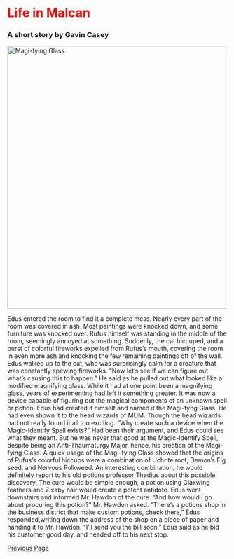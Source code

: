 <DOCTYPE html>
<html>
<head>
  <title>Life in Malcan</title>
<style>
  h1 {color:red;}
</style>
</head>
<body>
<h1>Life in Malcan</h1>

<h3>A short story by Gavin Casey</h3>

<img src="https://www.invitinghome.com/wp-content/uploads/2019/07/aac110.jpg" alt="Magi-fying Glass" width="500" height="600">

<p>Edus entered the room to find it a complete mess. Nearly every part of the room was covered in ash. Most paintings were knocked down, and some furniture was knocked over. Rufus himself was standing in the middle of the room, seemingly annoyed at something. Suddenly, the cat hiccuped, and a burst of colorful fireworks expelled from Rufus’s mouth, covering the room in even more ash and knocking the few remaining paintings off of the wall.
Edus walked up to the cat, who was surprisingly calm for a creature that was constantly spewing fireworks. “Now let’s see if we can figure out what’s causing this to happen.” He said as he pulled out what looked like a modified magnifying glass. While it had at one point been a magnifying glass, years of experimenting had left it something greater. It was now a device capable of figuring out the magical components of an unknown spell or potion. Edus had created it himself and named it the Magi-fyng Glass. He had even shown it to the head wizards of MUM. Though the head wizards had not really found it all too exciting.
“Why create such a device when the Magic-Identify Spell exists?” Had been their argument, and Edus could see what they meant. But he was never that good at the Magic-Identify Spell, despite being an Anti-Thaumaturgy Major, hence, his creation of the Magi-fying Glass.
A quick usage of the Magi-fying Glass showed that the origins of Rufus’s colorful hiccups were a combination of Uchrite root, Demon’s Fig seed, and Nervous Polkweed. An interesting combination, he would definitely report to his old potions professor Thedius about this possible discovery. The cure would be simple enough, a potion using Glaxwing feathers and Zixaby hair would create a potent antidote. Edus went downstairs and informed Mr. Hawdon of the cure.
“And how would I go about procuring this potion?” Mr. Hawdon asked.
“There’s a potions shop in the business district that make custom potions, check there,” Edus responded,writing down the address of the shop on a piece of paper and handing it to Mr. Hawdon. “I’ll send you the bill soon,” Edus said as he bid his customer good day, and headed off to his next stop.
</p>

<a href="https://gavin-casey.github.io/caseyg3pages2/">Previous Page</a>
</body>

</html>
